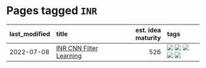 # Pages tagged `INR`

|last_modified|title|est. idea maturity|tags
|:---|:---|---:|:---|
|2022-07-08|[INR CNN Filter Learning](../INR_CNN_filter_learning.md)|526|[![](https://img.shields.io/badge/tag-CNN-e168be)](../tags/CNN.md) [![](https://img.shields.io/badge/tag-INR-96f12e)](../tags/INR.md) [![](https://img.shields.io/badge/tag-deep_learning-5e378d)](../tags/deep_learning.md) [![](https://img.shields.io/badge/tag-experimental-869bd0)](../tags/experimental.md) [![](https://img.shields.io/badge/tag-filter_learning-394ee4)](../tags/filter_learning.md)|